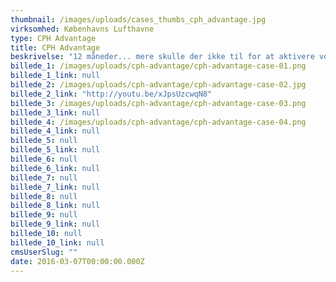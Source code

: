 ```yaml
---
thumbnail: /images/uploads/cases_thumbs_cph_advantage.jpg
virksomhed: Københavns Lufthavne
type: CPH Advantage
title: CPH Advantage
beskrivelse: "12 måneder... mere skulle der ikke til for at aktivere vores medlemmer og deres fordele. Gennem relevant dialog og kommunikation fik vi bevist programmets værd og fastslået, at CPH Advantage er klubben for dig, der vitterlig vil ha' mere. Med en positiv ROI på over 7 opnåede vi målet for CPH Advantage og fik indfriet de høje forventninger, som både medlemmerne og lufthavnen selv havde til fordelsprogrammet."
billede_1: /images/uploads/cph-advantage/cph-advantage-case-01.png
billede_1_link: null
billede_2: /images/uploads/cph-advantage/cph-advantage-case-02.jpg
billede_2_link: "http://youtu.be/xJpsUzcwqN8"
billede_3: /images/uploads/cph-advantage/cph-advantage-case-03.png
billede_3_link: null
billede_4: /images/uploads/cph-advantage/cph-advantage-case-04.png
billede_4_link: null
billede_5: null
billede_5_link: null
billede_6: null
billede_6_link: null
billede_7: null
billede_7_link: null
billede_8: null
billede_8_link: null
billede_9: null
billede_9_link: null
billede_10: null
billede_10_link: null
cmsUserSlug: ""
date: 2016-03-07T00:00:00.000Z
---
```


